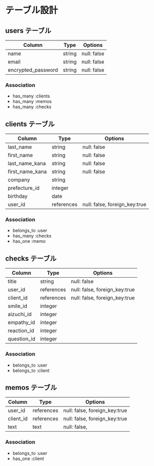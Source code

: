 # テーブル設計

## users テーブル

| Column             | Type       | Options     |
| ------------------ | ---------- | ----------- |
| name               | string     | null: false |
| email              | string     | null: false |
| encrypted_password | string     | null: false |


### Association

- has_many  :clients
- has_many  :memos
- has_many  :checks


## clients テーブル

| Column             | Type       | Options                       |
| ------------------ | ---------- | ----------------------------- |
| last_name          | string     | null: false                   |
| first_name         | string     | null: false                   |
| last_name_kana     | string     | null: false                   |
| first_name_kana    | string     | null: false                   |
| company            | string     |                               |
| prefecture_id      | integer    |                               | 
| birthday           | date       |                               |
| user_id            | references | null: false, foreign_key:true |

### Association

- belongs_to  :user
- has_many    :checks
- has_one     :memo


## checks テーブル

| Column            | Type        | Options                        |
| --------------    | ----------- | ------------------------------ |
| title             | string      | null: false                    |
| user_id           | references  | null: false, foreign_key:true  |
| client_id         | references  | null: false, foreign_key:true  |
| smile_id          | integer     |                                |
| aizuchi_id        | integer     |                                |
| empathy_id        | integer     |                                |
| reaction_id       | integer     |                                |
| question_id       | integer     |                                |

### Association

- belongs_to  :user
- belongs_to  :client


## memos テーブル

| Column            | Type       | Options                         |
| ----------------- | ---------- | ------------------------------- |
| user_id           | references | null: false, foreign_key:true   |
| client_id         | references | null: false, foreign_key:true   |
| text              | text       | null: false,                    | 


### Association

- belongs_to :user
- has_one :client

